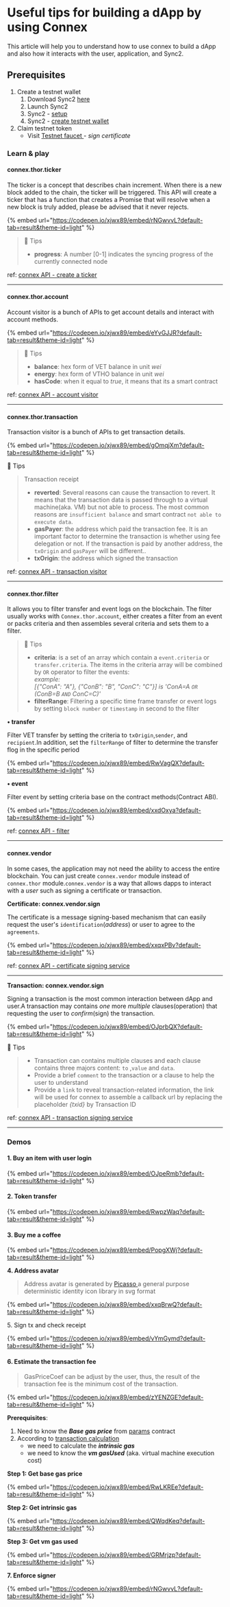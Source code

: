 # Useful tips for building a dApp by using Connex

This article will help you to understand how to use connex to build a dApp and also how it interacts with the user, application, and Sync2.

## Prerequisites <a href="#something-you-might" id="something-you-might"></a>

1. Create a testnet wallet
   1. Download Sync2 [here](https://sync.vecha.in/)
   2. Launch Sync2
   3. Sync2 - [setup](../../core-concepts/wallets/sync2/user-guide/setup.md)
   4. Sync2 - [create testnet wallet](../../core-concepts/wallets/sync2/user-guide/wallet.md#custom-network-wallet)
2. Claim testnet token
   * Visit [Testnet faucet ](https://faucet.vecha.in/)- _sign certificate_

### Learn & play <a href="#learn-play" id="learn-play"></a>

#### connex.thor.ticker <a href="#connex-thor-ticker" id="connex-thor-ticker"></a>

The ticker is a concept that describes chain increment. When there is a new block added to the chain, the ticker will be triggered. This API will create a ticker that has a function that creates a Promise that will resolve when a new block is truly added, please be advised that it never rejects.

{% embed url="https://codepen.io/xjwx89/embed/rNGwvvL?default-tab=result&theme-id=light" %}

> 📖 Tips
>
> * **progress**: A number \[0-1] indicates the syncing progress of the currently connected node

ref: [connex API - create a ticker](../../developer-resources/sdks-and-providers/connex/api-specification.md#create-a-ticker)

***

#### connex.thor.account <a href="#connex-thor-account" id="connex-thor-account"></a>

Account visitor is a bunch of APIs to get account details and interact with account methods.

{% embed url="https://codepen.io/xjwx89/embed/eYvGJJR?default-tab=result&theme-id=light" %}

> 📖 Tips
>
> * **balance**: hex form of VET balance in unit _wei_
> * **energy**: hex form of VTHO balance in unit _wei_
> * **hasCode**: when it equal to _true_, it means that its a smart contract

ref: [connex API - account visitor](../../developer-resources/sdks-and-providers/connex/api-specification.md#account-visitor)

***

#### connex.thor.transaction <a href="#connex-thor-transaction" id="connex-thor-transaction"></a>

Transaction visitor is a bunch of APIs to get transaction details.

{% embed url="https://codepen.io/xjwx89/embed/gOmqjXm?default-tab=result&theme-id=light" %}

📖 Tips

> Transaction receipt
>
> * **reverted**: Several reasons can cause the transaction to revert. It means that the transaction data is passed through to a virtual machine(aka. VM) but not able to process. The most common reasons are `insufficient balance` and smart contract `not able to execute data`.
> * **gasPayer**: the address which paid the transaction fee. It is an important factor to determine the transaction is whether using fee delegation or not. If the transaction is paid by another address, the `txOrigin` and `gasPayer` will be different..
> * **txOrigin**: the address which signed the transaction

ref: [connex API - transaction visitor](../../developer-resources/sdks-and-providers/connex/api-specification.md#transaction-visitor)

***

#### connex.thor.filter <a href="#connex-thor-filter" id="connex-thor-filter"></a>

It allows you to filter transfer and event logs on the blockchain. The filter usually works with `Connex.thor.account`, either creates a filter from an event or packs criteria and then assembles several criteria and sets them to a filter.

> 📖 Tips
>
> * **criteria**: is a set of an array which contain a `event.criteria` or `transfer.criteria`. The items in the criteria array will be combined by `OR` operator to filter the events:\
>   _example:_\
>   _\[{"ConA": "A"}, {"ConB": "B", "ConC": "C"}] is 'ConA=A `OR` (ConB=B `AND` ConC=C)'_
> * **filterRange**: Filtering a specific time frame transfer or event logs by setting `block number` or `timestamp` in second to the filter

**• transfer**

Filter VET transfer by setting the criteria to `txOrigin`,`sender`, and `recipient`.In addition, set the `filterRange` of filter to determine the transfer flog in the specific period

{% embed url="https://codepen.io/xjwx89/embed/RwVagQX?default-tab=result&theme-id=light" %}

**• event**

Filter event by setting criteria base on the contract methods(Contract ABI).

{% embed url="https://codepen.io/xjwx89/embed/xxdOxya?default-tab=result&theme-id=light" %}

ref: [connex API - filter](../../developer-resources/sdks-and-providers/connex/api-specification.md#filter)

***

#### connex.vendor <a href="#connex-vendor" id="connex-vendor"></a>

In some cases, the application may not need the ability to access the entire blockchain. You can just create `connex.vendor` module instead of `connex.thor` module.`connex.vendor` is a way that allows dapps to interact with a _user_ such as signing a certificate or transaction.

**Certificate: connex.vendor.sign**

The certificate is a message signing-based mechanism that can easily request the user's `identification`(_address_) or user to agree to the `agreements`.

{% embed url="https://codepen.io/xjwx89/embed/xxqxPBv?default-tab=result&theme-id=light" %}

ref: [connex API - certificate signing service](../../developer-resources/sdks-and-providers/connex/api-specification.md#certificate-signing-service)

***

**Transaction: connex.vendor.sign**

Signing a transaction is the most common interaction between dApp and user.A transaction may contains _one_ more _multiple_ clauses(operation) that requesting the user to _confirm_(sign) the transaction.

{% embed url="https://codepen.io/xjwx89/embed/OJprbQX?default-tab=result&theme-id=light" %}

📖 Tips

> * Transaction can contains multiple clauses and each clause contains three majors content: `to` ,`value` and `data`.
> * Provide a brief `comment` to the transaction or a clause to help the user to understand
> * Provide a `link` to reveal transaction-related information, the link will be used for connex to assemble a callback url by replacing the placeholder _{txid}_ by Transaction ID

ref: [connex API - transaction signing service](../../developer-resources/sdks-and-providers/connex/api-specification.md#transaction-signing-service)

***

### Demos <a href="#demos" id="demos"></a>

#### 1. Buy an item with user login <a href="#id-1-buy-an-item-with-user-login" id="id-1-buy-an-item-with-user-login"></a>

{% embed url="https://codepen.io/xjwx89/embed/OJpeRmb?default-tab=result&theme-id=light" %}

#### 2. Token transfer <a href="#id-2-token-transfer" id="id-2-token-transfer"></a>

{% embed url="https://codepen.io/xjwx89/embed/RwpzWaq?default-tab=result&theme-id=light" %}

#### 3. Buy me a coffee <a href="#id-3-buy-me-a-coffee" id="id-3-buy-me-a-coffee"></a>

{% embed url="https://codepen.io/xjwx89/embed/PopgXWj?default-tab=result&theme-id=light" %}

**4. Address avatar**

> Address avatar is generated by [Picasso ](https://github.com/vechain/picasso)a general purpose deterministic identity icon library in svg format

{% embed url="https://codepen.io/xjwx89/embed/xxqBrwQ?default-tab=result&theme-id=light" %}

5\. Sign tx and check receipt

{% embed url="https://codepen.io/xjwx89/embed/vYmGymd?default-tab=result&theme-id=light" %}

#### 6. Estimate the transaction fee <a href="#id-6-estimate-the-transaction-fee" id="id-6-estimate-the-transaction-fee"></a>

> GasPriceCoef can be adjust by the user, thus, the result of the transaction fee is the minimum cost of the transaction.

{% embed url="https://codepen.io/xjwx89/embed/zYENZGE?default-tab=result&theme-id=light" %}

**Prerequisites**:

1. Need to know the _**Base gas price**_ from [params](broken-reference) contract
2. According to [transaction calculation](../../core-concepts/transactions/transaction-calculation.md)
   * we need to calculate the _**intrinsic gas**_
   * we need to know the _**vm gasUsed**_ (aka. virtual machine execution cost)

**Step 1: Get base gas price**

{% embed url="https://codepen.io/xjwx89/embed/RwLKREe?default-tab=result&theme-id=light" %}

**Step 2: Get intrinsic gas**

{% embed url="https://codepen.io/xjwx89/embed/QWqdKeq?default-tab=result&theme-id=light" %}

**Step 3: Get vm gas used**

{% embed url="https://codepen.io/xjwx89/embed/GRMrjzp?default-tab=result&theme-id=light" %}

**7. Enforce signer**

{% embed url="https://codepen.io/xjwx89/embed/rNGwvvL?default-tab=result&theme-id=light" %}
